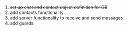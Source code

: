 <ol>
<li><strike>set up chat and contact object definition for DB</strike></li>
<li>add contacts functionality</li>
<li>add server functionality to receive and send messages</li>
<li>add guards</li>
</ol>
